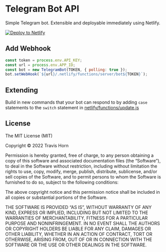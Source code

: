 # Telegram Bot API

Simple Telegram bot. Extensible and deployable immediately using Netlify.

[![Deploy to
Netlify](https://www.netlify.com/img/deploy/button.svg)](https://app.netlify.com/start/deploy?repository=https://github.com/husone/bot)


## Add Webhook

```javascript
const token = process.env.API_KEY;
const url = process.env.APP_ID;
const bot = new TelegramBot(TOKEN, { polling: true });
bot.setWebHook(`${url}/.netlify/functions/server/bot${TOKEN}`);
```

## Extending

Build in new commands that your bot can respond to by adding `case` statements
to the `switch` statement in [netlify/functions/update.js](netlify/functions/update.js)

## License

The MIT License (MIT)

Copyright © 2022 Travis Horn

Permission is hereby granted, free of charge, to any person obtaining a copy of
this software and associated documentation files (the “Software”), to deal in
the Software without restriction, including without limitation the rights to
use, copy, modify, merge, publish, distribute, sublicense, and/or sell copies of
the Software, and to permit persons to whom the Software is furnished to do so,
subject to the following conditions:

The above copyright notice and this permission notice shall be included in all
copies or substantial portions of the Software.

THE SOFTWARE IS PROVIDED “AS IS”, WITHOUT WARRANTY OF ANY KIND, EXPRESS OR
IMPLIED, INCLUDING BUT NOT LIMITED TO THE WARRANTIES OF MERCHANTABILITY, FITNESS
FOR A PARTICULAR PURPOSE AND NONINFRINGEMENT. IN NO EVENT SHALL THE AUTHORS OR
COPYRIGHT HOLDERS BE LIABLE FOR ANY CLAIM, DAMAGES OR OTHER LIABILITY, WHETHER
IN AN ACTION OF CONTRACT, TORT OR OTHERWISE, ARISING FROM, OUT OF OR IN
CONNECTION WITH THE SOFTWARE OR THE USE OR OTHER DEALINGS IN THE SOFTWARE.
